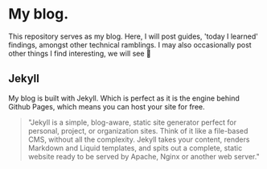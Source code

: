 # My blog.

This repository serves as my blog. Here, I will post guides, 'today I learned' findings, amongst other technical ramblings. I may also occasionally post other things I find interesting, we will see 🙂

## Jekyll
My blog is built with Jekyll. Which is perfect as it is the engine behind Github Pages, which means you can host your site for free.

> "Jekyll is a simple, blog-aware, static site generator perfect for personal, project, or organization sites. Think of it like a file-based CMS, without all the complexity. Jekyll takes your content, renders Markdown and Liquid templates, and spits out a complete, static website ready to be served by Apache, Nginx or another web server."
